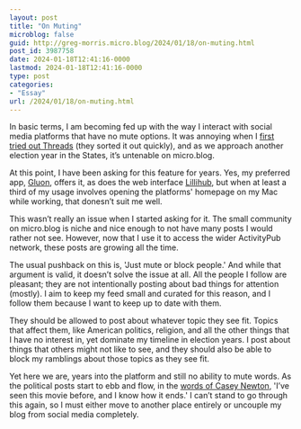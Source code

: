 ```yaml
---
layout: post
title: "On Muting"
microblog: false
guid: http://greg-morris.micro.blog/2024/01/18/on-muting.html
post_id: 3987758
date: 2024-01-18T12:41:16-0000
lastmod: 2024-01-18T12:41:16-0000
type: post
categories:
- "Essay"
url: /2024/01/18/on-muting.html
---
```

In basic terms, I am becoming fed up with the way I interact with social media platforms that have no mute options. It was annoying when I [first tried out Threads](/2023/07/09/my-lukewarm-take.html) (they sorted it out quickly), and as we approach another election year in the States, it’s untenable on micro.blog.

At this point, I have been asking for this feature for years. Yes, my preferred app, [Gluon](/2023/02/13/gluon-my-perfect.html), offers it, as does the web interface [Lillihub](https://lillihub.com), but when at least a third of my usage involves opening the platforms' homepage on my Mac while working, that donesn’t suit me well.

This wasn’t really an issue when I started asking for it. The small community on micro.blog is niche and nice enough to not have many posts I would rather not see. However, now that I use it to access the wider ActivityPub network, these posts are growing all the time.

The usual pushback on this is, 'Just mute or block people.' And while that argument is valid, it doesn’t solve the issue at all. All the people I follow are pleasant; they are not intentionally posting about bad things for attention (mostly). I aim to keep my feed small and curated for this reason, and I follow them because I want to keep up to date with them.

They should be allowed to post about whatever topic they see fit. Topics that affect them, like American politics, religion, and all the other things that I have no interest in, yet dominate my timeline in election years. I post about things that others might not like to see, and they should also be able to block my ramblings about those topics as they see fit.

Yet here we are, years into the platform and still no ability to mute words. As the political posts start to ebb and flow, in the [words of Casey Newton](https://www.nytimes.com/2024/01/12/podcasts/hard-fork-substack-controversy-musk-drugs.html), 'I’ve seen this movie before, and I know how it ends.' I can’t stand to go through this again, so I must either move to another place entirely or uncouple my blog from social media completely.
